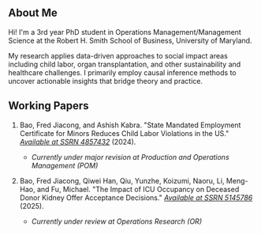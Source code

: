 ## About Me

Hi! I'm a 3rd year PhD student in Operations Management/Management Science at the Robert H. Smith School of Business, University of Maryland.

My research applies data-driven approaches to social impact areas including child labor, organ transplantation, and other sustainability and healthcare challenges. I primarily employ causal inference methods to uncover actionable insights that bridge theory and practice.

## Working Papers
1. Bao, Fred Jiacong, and Ashish Kabra. "State Mandated Employment Certificate for Minors Reduces Child Labor Violations in the US." [*Available at SSRN 4857432*](https://papers.ssrn.com/sol3/papers.cfm?abstract_id=4857432) (2024).
   - *Currently under major revision at Production and Operations Management (POM)*

2. Bao, Fred Jiacong, Qiwei Han, Qiu, Yunzhe, Koizumi, Naoru, Li, Meng-Hao, and Fu, Michael. "The Impact of ICU Occupancy on Deceased Donor Kidney Offer Acceptance Decisions." [*Available at SSRN 5145786*](https://papers.ssrn.com/sol3/papers.cfm?abstract_id=5145786) (2025).
   - *Currently under review at Operations Research (OR)*
